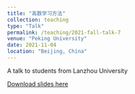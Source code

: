 ```yaml
---
title: "高数学习方法"
collection: teaching
type: "Talk"
permalink: /teaching/2021-fall-talk-7
venue: "Peking University"
date: 2021-11-04
location: "Beijing, China"
---
```


A talk to students from Lanzhou University

[Download slides here](http://zijiejin.github.io/files/金子捷-高等数学学习笔记.pptx)
